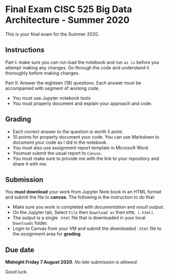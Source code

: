 # Final Exam CISC 525 Big Data Architecture - Summer 2020

This is your final exam for the Summer 2020.

## Instructions

Part I: make sure you can run load the notebook and run `as is` before
you attempt making any changes. Go through the code and understand it
thoroughly before making changes.

Part II: Answer the eighteen (18) questions. Each answer must be
accompanied with segment of working code.

- You must use Jupyter notebook tools
- You must properly document and explain your approach and code.

## Grading

- Each correct answer to the question is worth 5 point.
- 10 points for property document your code. You can use Markdown
to document your code as I did in the notebook.
- You must also use assignment report template in Microsoft Word. 
- Youmust submit the usual report to `Canvas`. 
- You must make sure to provide me with the link to your repository and share it with me.

## Submission

You **must download** your work from Jupyter Note book in an HTML format and submit 
the file to **canvas**. The following is the instruction to do that:

- Make sure you work is completed with *documentation* and *result output*.
- On the Jupyter tab, Select `File` then `Download as` then `HTML (.html)`. 
- The output is a single `.html` file that is downloaded in your local `Downloads` folder.
- Login to Canvas from your VM and submit the *downloaded* `.html` file to the *assignment*
area for **grading**

## Due date

**Midnight Friday 7 August 2020**. *No late submission is allowed*.

Good luck.
